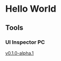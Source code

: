 # Hello World

## Tools

### UI Inspector PC
[v0.1.0-alpha.1](https://github.com/shungiku/shungiku.github.io/files/10361206/UI.Inspector.PC.zip)
